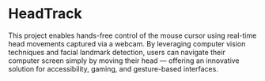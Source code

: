 # HeadTrack
This project enables hands-free control of the mouse cursor using real-time head movements captured via a webcam. By leveraging computer vision techniques and facial landmark detection, users can navigate their computer screen simply by moving their head — offering an innovative solution for accessibility, gaming, and gesture-based interfaces.
